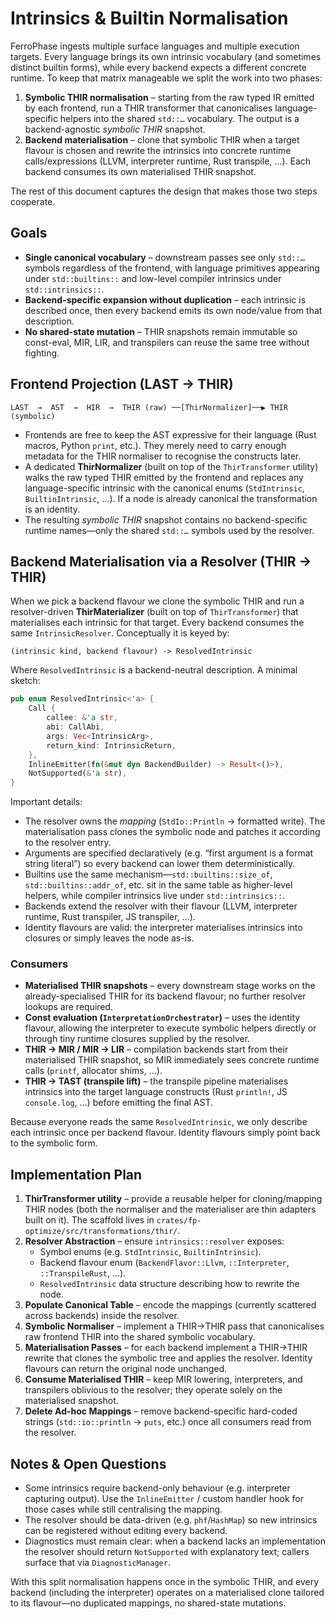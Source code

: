 # Intrinsics & Builtin Normalisation

FerroPhase ingests multiple surface languages and multiple execution targets. Every language brings its own intrinsic
vocabulary (and sometimes distinct builtin forms), while every backend expects a different concrete runtime. To keep that
matrix manageable we split the work into two phases:

1. **Symbolic THIR normalisation** – starting from the raw typed IR emitted by each frontend, run a THIR transformer
   that canonicalises language-specific helpers into the shared `std::…` vocabulary. The output is a
   backend-agnostic *symbolic THIR* snapshot.
2. **Backend materialisation** – clone that symbolic THIR when a target flavour is chosen and rewrite the intrinsics
   into concrete runtime calls/expressions (LLVM, interpreter runtime, Rust transpile, …). Each backend consumes its own
   materialised THIR snapshot.

The rest of this document captures the design that makes those two steps cooperate.

## Goals

- **Single canonical vocabulary** – downstream passes see only `std::…` symbols regardless of the frontend, with
  language primitives appearing under `std::builtins::` and low-level compiler intrinsics under `std::intrinsics::`.
- **Backend-specific expansion without duplication** – each intrinsic is described once, then every backend emits its
  own node/value from that description.
- **No shared-state mutation** – THIR snapshots remain immutable so const-eval, MIR, LIR, and transpilers can reuse the
  same tree without fighting.

## Frontend Projection (LAST → THIR)

```
LAST  →  AST  →  HIR  →  THIR (raw) ──[ThirNormalizer]──▶ THIR (symbolic)
```

- Frontends are free to keep the AST expressive for their language (Rust macros, Python `print`, etc.). They merely
  need to carry enough metadata for the THIR normaliser to recognise the constructs later.
- A dedicated **ThirNormalizer** (built on top of the `ThirTransformer` utility) walks the raw typed THIR emitted by the
  frontend and replaces any language-specific intrinsic with the canonical enums (`StdIntrinsic`, `BuiltinIntrinsic`,
  …). If a node is already canonical the transformation is an identity.
- The resulting *symbolic THIR* snapshot contains no backend-specific runtime names—only the shared `std::…` symbols
  used by the resolver.

## Backend Materialisation via a Resolver (THIR → THIR)

When we pick a backend flavour we clone the symbolic THIR and run a resolver-driven **ThirMaterializer** (built on top
of `ThirTransformer`) that materialises each intrinsic for that target. Every backend consumes the same
`IntrinsicResolver`. Conceptually it is keyed by:

```
(intrinsic kind, backend flavour) -> ResolvedIntrinsic
```

Where `ResolvedIntrinsic` is a backend-neutral description. A minimal sketch:

```rust
pub enum ResolvedIntrinsic<'a> {
    Call {
        callee: &'a str,
        abi: CallAbi,
        args: Vec<IntrinsicArg>,
        return_kind: IntrinsicReturn,
    },
    InlineEmitter(fn(&mut dyn BackendBuilder) -> Result<()>),
    NotSupported(&'a str),
}
```

Important details:

- The resolver owns the *mapping* (`StdIo::Println` → formatted write). The materialisation pass clones the symbolic
  node and patches it according to the resolver entry.
- Arguments are specified declaratively (e.g. “first argument is a format string literal”) so every backend can lower
  them deterministically.
- Builtins use the same mechanism—`std::builtins::size_of`, `std::builtins::addr_of`, etc. sit in the same table as
  higher-level helpers, while compiler intrinsics live under `std::intrinsics::`.
- Backends extend the resolver with their flavour (LLVM, interpreter runtime, Rust transpiler, JS transpiler, …).
- Identity flavours are valid: the interpreter materialises intrinsics into closures or simply leaves the node as-is.

### Consumers

- **Materialised THIR snapshots** – every downstream stage works on the already-specialised THIR for its backend
  flavour; no further resolver lookups are required.
- **Const evaluation (`InterpretationOrchestrator`)** – uses the identity flavour, allowing the interpreter to execute
  symbolic helpers directly or through tiny runtime closures supplied by the resolver.
- **THIR → MIR / MIR → LIR** – compilation backends start from their materialised THIR snapshot, so MIR immediately sees
  concrete runtime calls (`printf`, allocator shims, …).
- **THIR → TAST (transpile lift)** – the transpile pipeline materialises intrinsics into the target language constructs
  (Rust `println!`, JS `console.log`, …) before emitting the final AST.

Because everyone reads the same `ResolvedIntrinsic`, we only describe each intrinsic once per backend flavour. Identity
flavours simply point back to the symbolic form.

## Implementation Plan

1. **ThirTransformer utility** – provide a reusable helper for cloning/mapping THIR nodes (both the normaliser and the
   materialiser are thin adapters built on it). The scaffold lives in
   `crates/fp-optimize/src/transformations/thir/`.
2. **Resolver Abstraction** – ensure `intrinsics::resolver` exposes:
   - Symbol enums (e.g. `StdIntrinsic`, `BuiltinIntrinsic`).
   - Backend flavour enum (`BackendFlavor::Llvm`, `::Interpreter`, `::TranspileRust`, …).
   - `ResolvedIntrinsic` data structure describing how to rewrite the node.
3. **Populate Canonical Table** – encode the mappings (currently scattered across backends) inside the resolver.
4. **Symbolic Normaliser** – implement a THIR→THIR pass that canonicalises raw frontend THIR into the shared symbolic
   vocabulary.
5. **Materialisation Passes** – for each backend implement a THIR→THIR rewrite that clones the symbolic tree and applies
   the resolver. Identity flavours can return the original node unchanged.
6. **Consume Materialised THIR** – keep MIR lowering, interpreters, and transpilers oblivious to the resolver; they
   operate solely on the materialised snapshot.
7. **Delete Ad-hoc Mappings** – remove backend-specific hard-coded strings (`std::io::println` → `puts`, etc.) once all
   consumers read from the resolver.

## Notes & Open Questions

- Some intrinsics require backend-only behaviour (e.g. interpreter capturing output). Use the `InlineEmitter` / custom
  handler hook for those cases while still centralising the mapping.
- The resolver should be data-driven (e.g. `phf`/`HashMap`) so new intrinsics can be registered without editing every
  backend.
- Diagnostics must remain clear: when a backend lacks an implementation the resolver should return `NotSupported` with
  explanatory text; callers surface that via `DiagnosticManager`.

With this split normalisation happens once in the symbolic THIR, and every backend (including the interpreter) operates
on a materialised clone tailored to its flavour—no duplicated mappings, no shared-state mutations.
